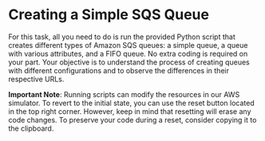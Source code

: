 # Creating a Simple SQS Queue

For this task, all you need to do is run the provided Python script that creates different types of Amazon SQS queues: a simple queue, a queue with various attributes, and a FIFO queue. No extra coding is required on your part. Your objective is to understand the process of creating queues with different configurations and to observe the differences in their respective URLs.

**Important Note**: Running scripts can modify the resources in our AWS simulator. To revert to the initial state, you can use the reset button located in the top right corner. However, keep in mind that resetting will erase any code changes. To preserve your code during a reset, consider copying it to the clipboard.
